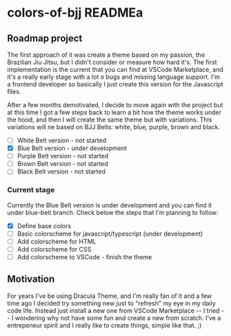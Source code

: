 # colors-of-bjj READMEa

## Roadmap project
The first approach of it was create a theme based on my passion, the Brazilian Jiu Jitsu, but I didn't consider or measure how hard it's. The first implementation is the current that you can find at VSCode Marketplace, and it's a really early stage with a lot o bugs and missing language support. I'm a frontend developer so basically I just create this version for the Javascript files.

After a few months demotivated, I decide to move again with the project but at this time I got a few steps back to learn a bit how the theme works under the hood, and then I will create the same theme but with variations. This variations will ne based on BJJ Belts: white, blue, purple, brown and black.

- [ ] White Belt version - not started
- [x] Blue Belt version - under development
- [ ] Purple Belt version - not started
- [ ] Brown Belt version - not started
- [ ] Black Belt version - not started

### Current stage
Currently the Blue Belt version is under development and you can find it under blue-belt branch. Check below the steps that I'm planning to follow:
- [x] Define base colors
- [ ] Basic colorscheme for javascript/typescript (under development)
- [ ] Add colorscheme for HTML
- [ ] Add colorscheme for CSS
- [ ] Add colorscheme to VSCode - finish the theme

## Motivation
For years I've be using Dracula Theme, and I'm really fan of it and a few time ago I decided try something new just to "refresh" my eye in my daily code life. Instead just install a new one from VSCode Marketplace -- I tried -- I wondering why not have some fun and create a new from scratch. I've a entrepeneur spirit and I really like to create things, simple like that. ;)

